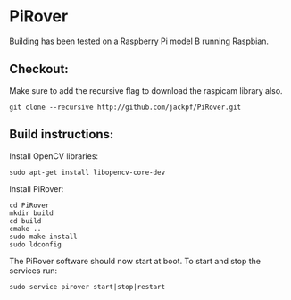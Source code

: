 PiRover
=======

Building has been tested on a Raspberry Pi model B running Raspbian.

## Checkout:

Make sure to add the recursive flag to download the raspicam library also.

```
git clone --recursive http://github.com/jackpf/PiRover.git
```

## Build instructions:

Install OpenCV libraries:

```
sudo apt-get install libopencv-core-dev
```

Install PiRover:

```
cd PiRover
mkdir build
cd build
cmake ..
sudo make install
sudo ldconfig
```

The PiRover software should now start at boot. To start and stop the services run:

```
sudo service pirover start|stop|restart
```